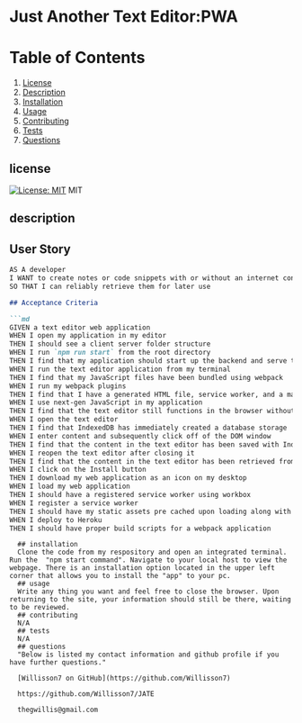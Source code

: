 # Just Another Text Editor:PWA
  # Table of Contents
1. [License](#license)
2. [Description](#description)
3. [Installation](#installation)
4. [Usage](#usage)
5. [Contributing](#contributing)
6. [Tests](#tests)
7. [Questions](#questions)
  ## license
  [![License: MIT](https://img.shields.io/badge/License-MIT-yellow.svg)](https://opensource.org/licenses/MIT)
  MIT
  ## description
  
## User Story

```md
AS A developer
I WANT to create notes or code snippets with or without an internet connection
SO THAT I can reliably retrieve them for later use

## Acceptance Criteria

```md
GIVEN a text editor web application
WHEN I open my application in my editor
THEN I should see a client server folder structure
WHEN I run `npm run start` from the root directory
THEN I find that my application should start up the backend and serve the client
WHEN I run the text editor application from my terminal
THEN I find that my JavaScript files have been bundled using webpack
WHEN I run my webpack plugins
THEN I find that I have a generated HTML file, service worker, and a manifest file
WHEN I use next-gen JavaScript in my application
THEN I find that the text editor still functions in the browser without errors
WHEN I open the text editor
THEN I find that IndexedDB has immediately created a database storage
WHEN I enter content and subsequently click off of the DOM window
THEN I find that the content in the text editor has been saved with IndexedDB
WHEN I reopen the text editor after closing it
THEN I find that the content in the text editor has been retrieved from our IndexedDB
WHEN I click on the Install button
THEN I download my web application as an icon on my desktop
WHEN I load my web application
THEN I should have a registered service worker using workbox
WHEN I register a service worker
THEN I should have my static assets pre cached upon loading along with subsequent pages and static assets
WHEN I deploy to Heroku
THEN I should have proper build scripts for a webpack application
```
```
  ## installation
  Clone the code from my respository and open an integrated terminal. Run the  "npm start command". Navigate to your local host to view the webpage. There is an installation option located in the upper left corner that allows you to install the "app" to your pc. 
  ## usage
  Write any thing you want and feel free to close the browser. Upon returning to the site, your information should still be there, waiting to be reviewed.
  ## contributing
  N/A
  ## tests
  N/A
  ## questions
  "Below is listed my contact information and github profile if you have further questions."

  [Willisson7 on GitHub](https://github.com/Willisson7)

  https://github.com/Willisson7/JATE
  
  thegwillis@gmail.com


